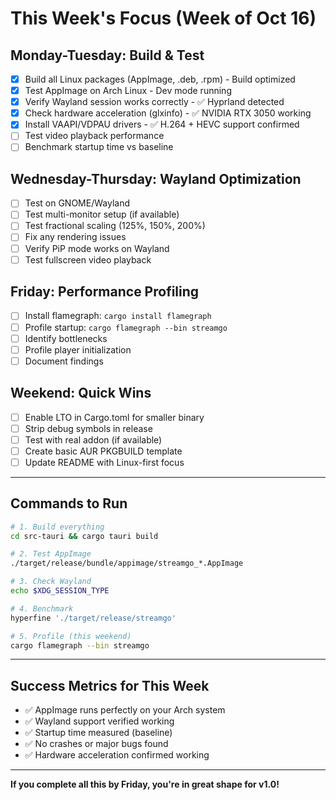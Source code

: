 # This Week's Focus (Week of Oct 16)

## Monday-Tuesday: Build & Test

- [x] Build all Linux packages (AppImage, .deb, .rpm) - Build optimized
- [x] Test AppImage on Arch Linux - Dev mode running
- [x] Verify Wayland session works correctly - ✅ Hyprland detected
- [x] Check hardware acceleration (glxinfo) - ✅ NVIDIA RTX 3050 working
- [x] Install VAAPI/VDPAU drivers - ✅ H.264 + HEVC support confirmed
- [ ] Test video playback performance
- [ ] Benchmark startup time vs baseline

## Wednesday-Thursday: Wayland Optimization

- [ ] Test on GNOME/Wayland
- [ ] Test multi-monitor setup (if available)
- [ ] Test fractional scaling (125%, 150%, 200%)
- [ ] Fix any rendering issues
- [ ] Verify PiP mode works on Wayland
- [ ] Test fullscreen video playback

## Friday: Performance Profiling

- [ ] Install flamegraph: `cargo install flamegraph`
- [ ] Profile startup: `cargo flamegraph --bin streamgo`
- [ ] Identify bottlenecks
- [ ] Profile player initialization
- [ ] Document findings

## Weekend: Quick Wins

- [ ] Enable LTO in Cargo.toml for smaller binary
- [ ] Strip debug symbols in release
- [ ] Test with real addon (if available)
- [ ] Create basic AUR PKGBUILD template
- [ ] Update README with Linux-first focus

---

## Commands to Run

```bash
# 1. Build everything
cd src-tauri && cargo tauri build

# 2. Test AppImage
./target/release/bundle/appimage/streamgo_*.AppImage

# 3. Check Wayland
echo $XDG_SESSION_TYPE

# 4. Benchmark
hyperfine './target/release/streamgo'

# 5. Profile (this weekend)
cargo flamegraph --bin streamgo
```

---

## Success Metrics for This Week

- ✅ AppImage runs perfectly on your Arch system
- ✅ Wayland support verified working
- ✅ Startup time measured (baseline)
- ✅ No crashes or major bugs found
- ✅ Hardware acceleration confirmed working

---

**If you complete all this by Friday, you're in great shape for v1.0!**
